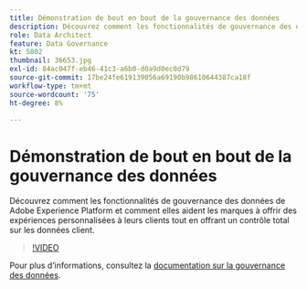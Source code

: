 ```yaml
---
title: Démonstration de bout en bout de la gouvernance des données
description: Découvrez comment les fonctionnalités de gouvernance des données de Adobe Experience Platform et comment elles aident les marques à offrir des expériences personnalisées à leurs clients tout en offrant un contrôle total sur les données client.
role: Data Architect
feature: Data Governance
kt: 5802
thumbnail: 36653.jpg
exl-id: 84ac047f-eb46-41c3-a6b0-d0a9d0ec0d79
source-git-commit: 17be24fe619139056a69190b98610644387ca18f
workflow-type: tm+mt
source-wordcount: '75'
ht-degree: 8%

---
```


# Démonstration de bout en bout de la gouvernance des données

Découvrez comment les fonctionnalités de gouvernance des données de Adobe Experience Platform et comment elles aident les marques à offrir des expériences personnalisées à leurs clients tout en offrant un contrôle total sur les données client.

>[!VIDEO](https://video.tv.adobe.com/v/36653?quality=12&learn=on)

Pour plus d’informations, consultez la [documentation sur la gouvernance des données](https://experienceleague.adobe.com/docs/experience-platform/data-governance/home.html?lang=fr).
